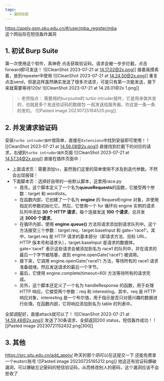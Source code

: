 ```yaml
---
tags:
  - 漏洞挖掘
---
```

https://apply.gsm.pku.edu.cn/#/user/mba_register/mba  
这个网站存在短信轰炸漏洞
## 1. 初试 Burp Suite
第一次使用这个软件，真神奇
点击获取验证码，请求会被一步步拦截，点击forward即可发送！
![[CleanShot 2023-07-21 at 14.17.02@2x.png]]
接着我摸索着，放到repeater中使用
![[CleanShot 2023-07-21 at 14.24.50@2x.png]]
重复点击send，但是这样虽然确实发送了很多次请求，可是只有第一次能发送，接下来就需要等待120s!
![[CleanShot 2023-07-21 at 14.28.01@2x 1.png]]
>💡 老师指点：
>需要用的burpsuite的 turbo intruder插件，它是用来做并发的，也就是多个发送验证码的数据包  一起发送给服务器，你这是一条一条的发的。
>![[Pasted image 20230725164520.png]]


## 2. 并发请求验证码
安装`turbo intruder插件`很简单，直接在`Extensions`中找到安装即可使用！
![[CleanShot 2023-07-21 at 14.56.08@2x.png]]
直接找到拦截下的对应的请求，右键到`turbo intruder插件`页面
![[CleanShot 2023-07-21 at 14.57.34@2x.png]]
直接在插件页面中：
- 上面请求页：需要添加`%s`，虽然我们这里的简单使用不涉及到迭代参数。不然会出现报错！
- 下面脚本页：选择好自带的一些默认脚本，这里用race.py
	- 首先，这个脚本定义了一个名为**queueRequests**的函数，它接受两个参数：target 和 wordlists。
	- 在函数内部，它创建了一个名为 **engine** 的 RequestEngine 对象，并使用指定的参数初始化它。然后，它使用一个 for 循环向 engine 实例的请求队列中添加 **30 个 HTTP 请求**，每个连接发送 **100 个请求**，总共发送 **3000 个请求**。
	- 在循环内部，使用 **engine.queue()** 方法将请求添加到请求队列中。这个方法接受三个参数：target.req，target.baseInput 和 gate='race1'。其中，target.req 是 HTTP 请求的基本部分（即请求方法、目标 URL、HTTP 版本号和请求头），target.baseInput 是请求的数据体。gate='race1' 表示这些请求会被添加到名为 race1 的队列中，并在请求的最后一个字节被阻塞，直到 engine.openGate('race1') 被调用。
	- 接下来，它调用 engine.openGate('race1') 方法，等待所有的 race1 请求准备就绪，然后发送请求的最后一个字节。
	- 最后，它使用 engine.complete(timeout=60) 方法等待所有的请求完成。
	- 另外，这个脚本还定义了一个名为 handleResponse 的函数，用于处理 HTTP 响应。它接受两个参数：req 和 interesting。其中，req 是 HTTP 响应对象，interesting 是一个布尔值，用于指示是否只对感兴趣的数据进行处理。在函数内部，它将响应添加到名为 table 的列表中。

全部调配好，直接attack就可以了！
![[CleanShot 2023-07-21 at 14.59.48@2x.png]]
发送了30条请求，全部返回200 status，短信轰炸成功！
![[Pasted image 20230721152432.png|300]]
## 3. 其他
https://src.sjtu.edu.cn/add_apply/ 昨天的那个洞可以在这提交一下  还能免费拿一个eudsrc账号
![[Pasted image 20230725165212.png]]
他这还有验证码爆破漏洞，可以爆破忘记密码的短信验证码，从而修改别人的密码，这个漏洞应该不会拒收了